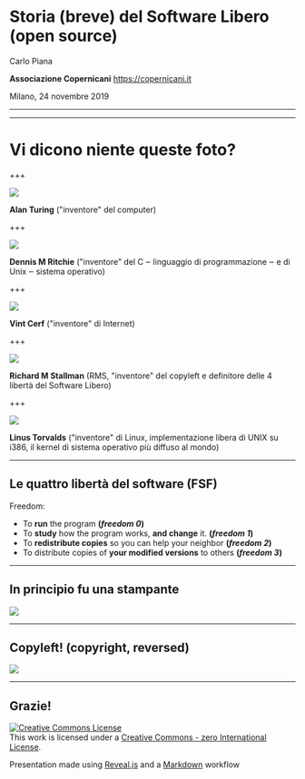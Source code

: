 # Storia (breve) del Software Libero (open source)


Carlo Piana

**Associazione Copernicani**
  https://copernicani.it

Milano, 24 novembre 2019

---
<!-- .slide:  data-background-iframe="https://wall.sli.do/event/2wf1qxfp"  -->

---
# Vi dicono niente queste foto?

+++


<img class="center-img" src="markdown/assets/alan_turing.jpg" />

<span class="fragment">**Alan Turing** ("inventore" del computer)</span>

+++

<img class="center-img" src="markdown/assets/dennisritchie5.jpg" style="max-height=500px;"  />

<span class="fragment">**Dennis M Ritchie** ("inventore" del C ‒ linguaggio di programmazione ‒ e di Unix ‒ sistema operativo)</span>

+++

<img class="center-img" src="markdown/assets/vint_cerf.jpg"  />

<span class="fragment">**Vint Cerf** ("inventore" di Internet)</span>

+++

<img class="center-img" src="markdown/assets/stallman.jpg"  />

<span class="fragment"> **Richard M Stallman** (RMS, "inventore" del copyleft e definitore delle 4 libertà del Software Libero)</span>

+++

<img class="center-img" src="markdown/assets/torvalds.jpg"  />

<span class="fragment"> **Linus Torvalds** ("inventore" di Linux, implementazione libera di UNIX su i386, il kernel di sistema operativo più diffuso al mondo)</span>

---

## Le quattro libertà del software (FSF)

Freedom:

- To **run** the program
  <strong><span class="fragment">(_freedom 0_)</span></strong>
- To **study** how the program works, **and change** it.
  <strong><span class="fragment">(_freedom 1_)</span></strong>
- To **redistribute copies** so you can help your neighbor
  <strong><span class="fragment">(_freedom 2_)</span></strong>
- To distribute copies of **your modified versions** to others
  <strong><span class="fragment">(_freedom 3_)</span></strong>

---

## In principio fu una stampante

<img class="center-img" src="markdown/assets/printer.jpg"  />

---

## Copyleft! (copyright, reversed)

<img class="center-img" src="markdown/assets/lock_copyleft.jpg"  />

---

<!--
/* --- */

## Where to find out more (advertisement)

<img class="center-img" src="markdown/assets/book_piana.jpg" />

-->

## Grazie!


<div class="bottom">
<p><a rel="license" href="http://creativecommons.org/publicdomain/zero/1.0/"><img alt="Creative Commons License" style="border-width:0" src="http://i.creativecommons.org/p/zero/1.0/88x31.png" /></a><br />This work is licensed under a <a rel="license" href="http://creativecommons.org/publicdomain/zero/1.0/">Creative Commons - zero International License</a>.
</p>

Presentation made using [Reveal.js][81aa3153] and a [Markdown](https://daringfireball.net/projects/markdown/syntax) workflow

</div>

  [81aa3153]: https://revealjs.com/ "Reveal"

